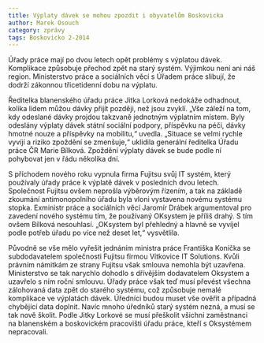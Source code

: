 ```yaml
---
title: Výplaty dávek se mohou zpozdit i obyvatelům Boskovicka
author: Marek Osouch
category: zprávy
tags: Boskovicko 2-2014
---
```


Úřady práce mají po dvou letech opět problémy s výplatou dávek. Komplikace způsobuje přechod zpět na starý systém. Výjimkou není ani náš region. Ministerstvo práce a sociálních věcí s Úřadem práce slibují, že dodrží zákonnou třicetidenní dobu na výplatu.

Ředitelka blanenského úřadu práce Jitka Lorková nedokáže odhadnout, kolika lidem můžou dávky přijít později, než jsou zvyklí. „Vše záleží na tom, kdy odeslané dávky projdou takzvaně jednotným výplatním místem. Byly odeslány výplaty dávek státní sociální podpory, příspěvku na péči, dávky hmotné nouze a příspěvky na mobilitu,“ uvedla. „Situace se velmi rychle vyvíjí a riziko zpoždění se zmenšuje,“ uklidila generální ředitelka Úřadu práce ČR Marie Bílková. Zpoždění výplaty dávek se bude podle ní pohybovat jen v řádu několika dní.

S příchodem nového roku vypnula firma Fujitsu svůj IT systém, který používaly úřady práce k výplatě dávek v posledních dvou letech. Společnost Fujitsu ovšem neprošla výběrovým řízením, a tak na základě zkoumání antimonopolního úřadu byla vloni vystavena novému systému stopka. Exministr práce a sociálních věcí Jaromír Drábek argumentoval pro zavedení nového systému tím, že používaný OKsystem je příliš drahý. S tím ovšem Bílková nesouhlasí. „OKsystem byl přehledný a hlavně se vyvíjel podle potřeb úřadu po více než deset let,“ vysvětlila.

Původně se vše mělo vyřešit jednáním ministra práce Františka Koníčka se subdodavatelem společnosti Fujitsu firmou Vítkovice IT Solutions. Kvůli právním námitkám ze strany Fujitsu však smlouva nemohla být uzavřena. Ministerstvo se tak narychlo dohodlo s dřívějším dodavatelem Oksystem a uzavřelo s ním roční smlouvu. Úřady práce však teď musí převést všechna zálohovaná data zpět do starého systému, což způsobuje nemalé komplikace ve výplatách dávek. Úředníci budou muset vše ověřit a případná chybějící data doplnit. Navíc mnoho úředníků starý systém nezná, a musí se tak nově školit. Podle Jitky Lorkové se musí přeškolit všichni zaměstnanci na blanenském a boskovickém pracovišti úřadu práce, kteří s Oksystémem nepracovali.
